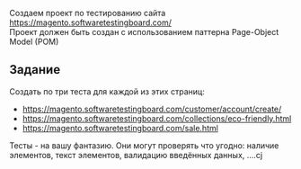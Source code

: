 Создаем проект по тестированию сайта https://magento.softwaretestingboard.com/  
Проект должен быть создан с использованием паттерна Page-Object Model (POM)  
## Задание
Создать по три теста для каждой из этих страниц:  
* https://magento.softwaretestingboard.com/customer/account/create/
* https://magento.softwaretestingboard.com/collections/eco-friendly.html
* https://magento.softwaretestingboard.com/sale.html  

Тесты - на вашу фантазию. Они могут проверять что угодно: наличие элементов, текст элементов, валидацию введённых данных, ....cj
